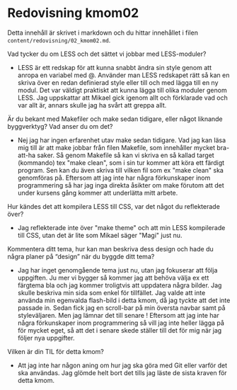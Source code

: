 ---
---
Redovisning kmom02
=========================

Detta innehåll är skrivet i markdown och du hittar innehållet i filen `content/redovisning/02_kmom02.md`.

Vad tycker du om LESS och det sättet vi jobbar med LESS-moduler?
- LESS är ett redskap för att kunna snabbt ändra sin style genom att anropa en variabel med @. Använder man LESS redskapet rätt så kan en skriva över en redan definierad style eller till och med lägga till en ny modul. Det var väldigt praktiskt att kunna lägga till olika moduler genom LESS. Jag uppskattar att Mikael gick igenom allt och förklarade vad och var allt är, annars skulle jag ha svårt att greppa allt.

Är du bekant med Makefiler och make sedan tidigare, eller något liknande byggverktyg? Vad anser du om det?
- Nej jag har ingen erfarenhet utav make sedan tidigare. Vad jag kan läsa mig till är att make jobbar från filen Makefile, som innehåller mycket bra-att-ha saker. Så genom Makefile så kan vi skriva en så kallad target (kommando) tex "make clean", som i sin tur kommer att köra ett färdigt program. Sen kan du även skriva till vilken fil som ex "make clean" ska genomföras på. Eftersom att jag inte har några förkunskaper inom programmering så har jag inga direkta åsikter om make förutom att det under kursens gång kommer att underlätta mitt arbete.

Hur kändes det att kompilera LESS till CSS, var det något du reflekterade över?
- Jag reflekterade inte över "make theme" och att min LESS kompilerade till CSS, utan det är lite som Mikael säger "Magi" just nu.

Kommentera ditt tema, hur kan man beskriva dess design och hade du några planer på “design” när du byggde ditt tema?
- Jag har inget genomgående tema just nu, utan jag fokuserar att följa uppgiften. Ju mer vi bygger så kommer jag att behöva välja ex ett färgtema bla och jag kommer troligtvis att uppdatera några bilder. Jag skulle beskriva min sida som enkel för tillfället. Jag valde att inte använda min egenvalda flash-bild i detta kmom, då jag tyckte att det inte passade in. Sedan fick jag en scroll-bar på min översta navbar samt på styleväljaren. Men jag lämnar det till senare ! Eftersom att jag inte har några förkunskaper inom programmering så vill jag inte heller lägga på för mycket eget, så att det i senare skede ställer till det för mig när jag följer nya uppgifter.

Vilken är din TIL för detta kmom?
- Att jag inte har någon aning om hur jag ska göra med Git eller varför det ska användas. Jag glömde helt bort det tills jag läste de sista kraven för detta kmom.
